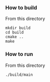 ### How to build ###
From this directory
```
mkdir build
cd build
cmake ..
make
```

### How to run ###
From this directory
```
./build/main
```